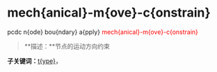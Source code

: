 # mech{anical}-m{ove}-c{onstrain}
pcdc n{ode} bou{ndary} a{pply} <span style='color: red;'>mech{anical}-m{ove}-c{onstrain}</span>
> **描述：**节点的运动方向约束

**子关键词：**[t{ype}](n{ode}/bou{ndary}/a{pply}/mech{anical}-m{ove}-c{onstrain}/t{ype}/)，
